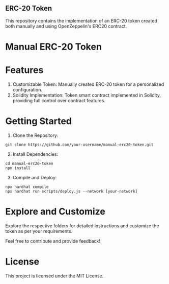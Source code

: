 ## ERC-20 Token
This repository contains the implementation of an ERC-20 token created both manually and using OpenZeppelin's ERC20 contract.

# Manual ERC-20 Token
# Features
1. Customizable Token: Manually created ERC-20 token for a personalized configuration.
2. Solidity Implementation: Token smart contract implemented in Solidity, providing full control over contract features.

# Getting Started
1. Clone the Repository:
```shell
git clone https://github.com/your-username/manual-erc20-token.git
```
2. Install Dependencies: 
```shell
cd manual-erc20-token
npm install
```
3. Compile and Deploy: 
```shell
npx hardhat compile
npx hardhat run scripts/deploy.js --network [your-network]
```

# Explore and Customize
Explore the respective folders for detailed instructions and customize the token as per your requirements.

Feel free to contribute and provide feedback!

# License
This project is licensed under the MIT License.
